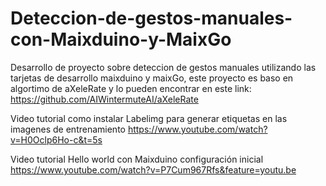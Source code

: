 # Deteccion-de-gestos-manuales-con-Maixduino-y-MaixGo
Desarrollo de proyecto sobre deteccion de gestos manuales utilizando las tarjetas de desarrollo maixduino y maixGo, este proyecto es baso en algortimo de aXeleRate y lo pueden encontrar en este link: https://github.com/AIWintermuteAI/aXeleRate

Video tutorial como instalar Labelimg para generar etiquetas en las imagenes de entrenamiento https://www.youtube.com/watch?v=H0Oclp6Ho-c&t=5s

Video tutorial Hello world con Maixduino configuración inicial https://www.youtube.com/watch?v=P7Cum967Rfs&feature=youtu.be
